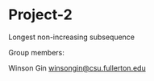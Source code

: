 # Project-2

Longest non-increasing subsequence

Group members:

Winson Gin winsongin@csu.fullerton.edu
